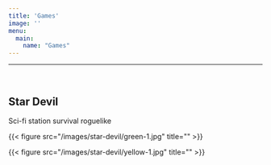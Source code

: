```yaml
---
title: 'Games'
image: ''
menu:
  main:
    name: "Games"
---
```

---
&nbsp;

## Star Devil

Sci-fi station survival roguelike

{{< figure src="/images/star-devil/green-1.jpg" title="" >}}

{{< figure src="/images/star-devil/yellow-1.jpg" title="" >}}